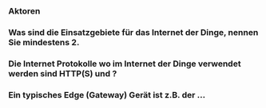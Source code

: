 
### Aktoren

### Was sind die Einsatzgebiete für das Internet der Dinge, nennen Sie mindestens 2.

### Die Internet Protokolle wo im Internet der Dinge verwendet werden sind HTTP(S) und ?

### Ein typisches Edge (Gateway) Gerät ist z.B. der ...
